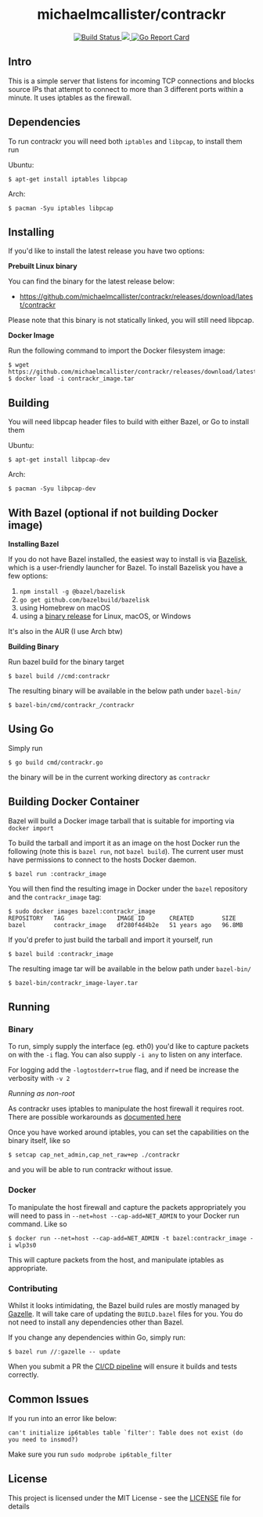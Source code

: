 <h1 align="center">michaelmcallister/contrackr</h1>

<p align="center">
    <a href="https://github.com/michaelmcallister/contrackr/actions?query=workflow%3Abuild">
        <img alt="Build Status" src="https://github.com/michaelmcallister/contrackr/workflows/build/badge.svg">
    </a>
      <a href="https://codecov.io/gh/michaelmcallister/contrackr">
        <img src="https://codecov.io/gh/michaelmcallister/contrackr/branch/main/graph/badge.svg?token=S0V4HRd7Bo"/>
      </a>
    <a href="https://goreportcard.com/report/michaelmcallister/contrackr">
        <img alt="Go Report Card" src="https://goreportcard.com/badge/github.com/michaelmcallister/contrackr">
    </a>
</p>


## Intro
This is a simple server that listens for incoming TCP connections and blocks source IPs that attempt to connect to more than 3 different ports within a minute. It uses iptables as the firewall.

## Dependencies

To run contrackr you will need both `iptables` and `libpcap`, to install them
run 

Ubuntu:
```
$ apt-get install iptables libpcap
```

Arch:
```
$ pacman -Syu iptables libpcap
```

## Installing

If you'd like to install the latest release you have two options:

**Prebuilt Linux binary**

You can find the binary for the latest release below:
- https://github.com/michaelmcallister/contrackr/releases/download/latest/contrackr

Please note that this binary is not statically linked, you will still need libpcap.

**Docker Image**

Run the following command to import the Docker filesystem image:

```
$ wget https://github.com/michaelmcallister/contrackr/releases/download/latest/contrackr_image.tar
$ docker load -i contrackr_image.tar    
```

## Building

You will need libpcap header files to build with either Bazel, or Go to install them

Ubuntu:
```
$ apt-get install libpcap-dev
```

Arch:
```
$ pacman -Syu libpcap-dev
```

## With Bazel (optional if not building Docker image)

**Installing Bazel**

If you do not have Bazel installed, the easiest way to install is via
[Bazelisk](https://github.com/bazelbuild/bazelisk), which is a user-friendly
launcher for Bazel. To install Bazelisk you have a few options:

1) `npm install -g @bazel/bazelisk`
2) `go get github.com/bazelbuild/bazelisk`
3) using Homebrew on macOS
4) using a [binary release](https://github.com/bazelbuild/bazelisk/releases) for Linux, macOS, or Windows

It's also in the AUR (I use Arch btw)

**Building Binary**

Run bazel build for the binary target
```
$ bazel build //cmd:contrackr 
```
The resulting binary will be available in the below path under `bazel-bin/`
```
$ bazel-bin/cmd/contrackr_/contrackr 
```

## Using Go
Simply run 

`$ go build cmd/contrackr.go` 

the binary will be in the current working directory as `contrackr`

## Building Docker Container

Bazel will build a Docker image tarball that is suitable for importing via 
`docker import`

To build the tarball and import it as an image on the host Docker run the following  (note this is `bazel run`, not `bazel build`). The current user must have permissions to connect to the hosts Docker daemon.

```
$ bazel run :contrackr_image
```

You will then find the resulting image in Docker under the `bazel` repository and the `contrackr_image` tag:

```
$ sudo docker images bazel:contrackr_image
REPOSITORY   TAG               IMAGE ID       CREATED        SIZE
bazel        contrackr_image   df280f4d4b2e   51 years ago   96.8MB   
```

If you'd prefer to just build the tarball and import it yourself, run 

```
$ bazel build :contrackr_image 
```
The resulting image tar will be available in the below path under `bazel-bin/`
```
$ bazel-bin/contrackr_image-layer.tar
```

## Running

### Binary

To run, simply supply the interface (eg. eth0) you'd like to capture packets on with the `-i` flag.
You can also supply `-i any` to listen on any interface.

For logging add the `-logtostderr=true` flag, and if need be increase the verbosity with `-v 2`

*Running as non-root*

As contrackr uses iptables to manipulate the host firewall it requires root. There are possible workarounds as [documented here](https://dbpilot.net/2018/3-ways-to-run-iptables-l-as-non-root-user/)

Once you have worked around iptables, you can set the capabilities on the binary itself, like so
```
$ setcap cap_net_admin,cap_net_raw+ep ./contrackr 
```
and you will be able to run contrackr without issue.

### Docker

To manipulate the host firewall and capture the packets appropriately you will
need to pass in `--net=host --cap-add=NET_ADMIN` to your Docker run command. Like so
```
$ docker run --net=host --cap-add=NET_ADMIN -t bazel:contrackr_image -i wlp3s0
```

This will capture packets from the host, and manipulate iptables as appropriate.

### Contributing

Whilst it looks intimidating, the Bazel build rules are mostly managed by [Gazelle](https://github.com/bazelbuild/bazel-gazelle). It will take care of updating the `BUILD.bazel` files for you. You do not need to install any dependencies other than Bazel.
 
If you change any dependencies within Go, simply run:

```
$ bazel run //:gazelle -- update 
```

When you submit a PR the [CI/CD pipeline](https://github.com/michaelmcallister/contrackr/actions/workflows/ci.yml) will ensure it builds and tests correctly.

## Common Issues

If you run into an error like below:

```
can't initialize ip6tables table `filter': Table does not exist (do you need to insmod?)
```

Make sure you run `sudo modprobe ip6table_filter`

## License
This project is licensed under the MIT License - see the [LICENSE](LICENSE) file for details